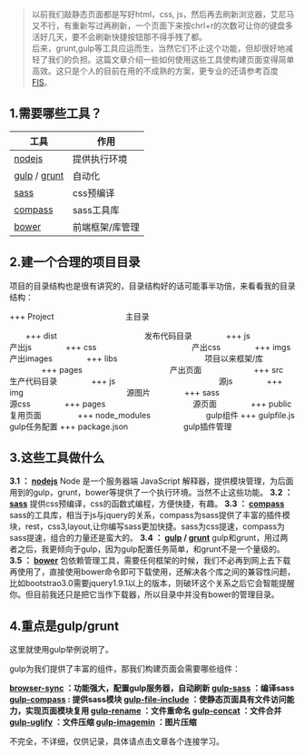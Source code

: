 > 以前我们敲静态页面都是写好html，css, js，然后再去刷新浏览器，艾尼马又不行，有重新写过再刷新，一个页面下来按chrl+r的次数可让你的键盘多活好几天，要不会刷新快捷按钮那不得手残了都。  
后来，grunt,gulp等工具应运而生，当然它们不止这个功能，但却很好地减轻了我们的负担。这篇文章介绍一些如何使用这些工具使构建页面变得简单高效。这只是个人的目前在用的不成熟的方案，更专业的还请参考百度[FIS][1]。

1.需要哪些工具？
----------
| 工具 | 作用 |
| ------------- |-------------|
| [nodejs][2] | 提供执行环境 |
| [gulp][3] / [grunt][4] | 自动化|
| [sass][5] | css预编译 |
| [compass][6]| sass工具库 |
| [bower][7]| 前端框架/库管理 |

2.建一个合理的项目目录
----------
项目的目录结构也是很有讲究的，目录结构好的话可能事半功倍，来看看我的目录结构：  

+++ Project　　　　　　　　　主目录

　　+++ dist　　　　　　　　　　　发布代码目录
　　　　+++ js　　　　　　　　　　　　产出js
　　　　+++ css　　　　　　　　　　　　产出css
　　　　+++ imgs　　　　　　　　　　　产出images
　　　　+++ libs　　　　　　　　　　　项目以来框架/库
　　　　+++ pages　　　　　　　　　　　产出页面
　　　　
　　+++ src　　　　　　　　　　　生产代码目录
　　　　+++ js　　　　　　　　　　　　　源js
　　　　+++ img　　　　　　　　　　　　　源图片
　　　　+++ sass　　　　　　　　　　　　源css
　　　　+++ pages　　　　　　　　　　　源页面
　　　　+++ public　　　　　　　　　　复用页面
　　　　
+++ node_modules　　　　　　　gulp组件
+++ gulpfile.js　　　　　　　　gulp任务配置
+++ package.json　　　　　　　gulp插件管理



3.这些工具做什么
----------
**3.1 ： [nodejs][8]**
Node 是一个服务器端 JavaScript 解释器，提供模块管理，为后面用到的gulp，grunt，bower等提供了一个执行环境。当然不止这些功能。
**3.2 ： [sass][9]**
提供css预编译，css的函数式编程，方便快捷，有趣。
**3.3 ： [compass][10]**
sass的工具库，相当于js与jquery的关系，compass为sass提供了丰富的插件模块，rest，css3,layout,让你编写sass更加快捷。sass为css提速，compass为sass提速，组合的力量还是蛮大的。
**3.4 ： [gulp][11] / [grunt][12]**
gulp和grunt，用过两者之后，我更倾向于gulp，因为gulp配置任务简单，和grunt不是一个量级的。
**3.5 ： [bower][13]**
包依赖管理工具，需要任何框架的时候，我们不必再到网上去下载再使用了，直接使用bower命令即可下载使用，还解决各个库之间的兼容性问题，比如bootstrao3.0需要jquery1.9.1以上的版本，则破环这个关系之后它会智能提醒你。但目前我还只是把它当作下载器，所以目录中并没有bower的管理目录。

4.重点是gulp/grunt
----------
这里就使用gulp举例说明了。  

gulp为我们提供了丰富的组件，那我们构建页面会需要哪些组件：  

**[browser-sync][14] ：功能强大，配置gulp服务器，自动刷新
[gulp-sass][15] ：编译sass
[gulp-compass][16] : 提供sass模块
[gulp-file-include][17] ：使静态页面具有文件访问能力，实现页面模块复用
[gulp-rename][18] ：文件重命名
[gulp-concat][19] ：文件合并
[gulp-uglify][20] ：文件压缩
[gulp-imagemin][21] ：图片压缩**

不完全，不详细，仅供记录，具体请点击文章各个连接学习。


  [1]: http://fis.baidu.com/
  [2]: https://nodejs.org/
  [3]: http://gulpjs.com/
  [4]: http://www.gruntjs.net/
  [5]: http://sass-lang.com/
  [6]: http://www.ruanyifeng.com/blog/2012/11/compass.html
  [7]: http://segmentfault.com/a/1190000000349555
  [8]: https://nodejs.org/
  [9]: http://www.w3cplus.com/sassguide/
  [10]: http://www.ruanyifeng.com/blog/2012/11/compass.html
  [11]: http://www.gulpjs.com.cn/
  [12]: http://www.gruntjs.net/
  [13]: http://segmentfault.com/a/1190000000349555
  [14]: https://github.com/BrowserSync/browser-sync
  [15]: https://github.com/dlmanning/gulp-sass
  [16]: https://github.com/appleboy/gulp-compass
  [17]: https://github.com/coderhaoxin/gulp-file-include
  [18]: https://github.com/hparra/gulp-rename
  [19]: https://github.com/wearefractal/gulp-concat
  [20]: https://github.com/terinjokes/gulp-uglify
  [21]: https://github.com/sindresorhus/gulp-imagemin